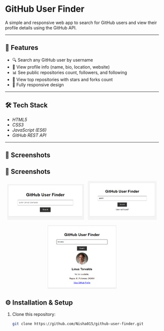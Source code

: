 # GitHub User Finder

A simple and responsive web app to search for GitHub users and view their profile details using the GitHub API.

---

## 🚀 Features
- 🔍 Search any GitHub user by username
- 📄 View profile info (name, bio, location, website)
- 📊 See public repositories count, followers, and following
- 📁 View top repositories with stars and forks count
- 📱 Fully responsive design

---

## 🛠 Tech Stack
- *HTML5*
- *CSS3*
- *JavaScript (ES6)*
- *GitHub REST API*

---

## 📸 Screenshots

## 📸 Screenshots

<p align="center">
  <img src="assets/screenshot-home.png" alt="Home Screenshot" width="50%" />
  &nbsp;
  <img src="assets/screenshot-error.png" alt="Error Screenshot" width="45%" />
</p>

<p align="center">
  <img src="assets/screenshot-profile.png" alt="Profile Screenshot" width="45%" />
</p>

## ⚙ Installation & Setup
1. Clone this repository:
   ```bash
   git clone https://github.com/Nisha015/github-user-finder.git
